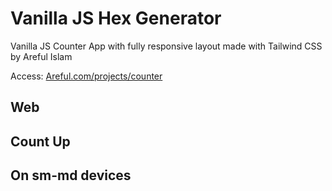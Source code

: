 <!-- @format -->

# Vanilla JS Hex Generator

Vanilla JS Counter App with fully responsive layout made with Tailwind CSS by Areful Islam

Access: [Areful.com/projects/counter](http://areful.com/projects/hex-gen/)

## Web

## Count Up

## On sm-md devices
